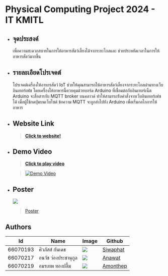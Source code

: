 #  Physical Computing Project 2024 - IT KMITL


+ ## จุดประสงค์
  เพื่อความสะดวกสบายในการให้อาหารสัตว์เลี้ยงได้จากระยะไกลและ ช่วยประหยัดเวลาในการให้อาหารสัตว์มากขึ้น
      
+ ## รายละเอียดโปรเจคต์
   โปรเจคต์เครื่องให้อาหารสัตว์ IoT ช่วยให้คุณสามารถให้อาหารสัตว์เลี้ยงจากระยะไกลผ่านทางเว็บอินเทอร์เฟซ โดยเครื่องให้อาหารนี้ควบคุมด้วยบอร์ด Arduino ที่เชื่อมต่อกับอินเทอร์เน็ต Arduino จะสื่อสารกับ MQTT broker บนคลาวด์ ทำให้สามารถรับคำสั่งจากเว็บอินเทอร์เฟซได้ เมื่อผู้ใช้กดปุ่มบนเว็บไซต์ ข้อความ MQTT จะถูกส่งไปยัง Arduino เพื่อเริ่มกลไกการให้อาหาร

+ ## Website Link
   > **[Click to website!](https://niflheimz-p.github.io/Automatic-Pet-Feeder-XD.github.io/ "Click to go to Peet")**  

+    ## Demo Video
        >**[Click to play video](https://youtu.be/VrihpKA9MAQ?si=ZQRwr_F1Q7HnONHN)**
        
     >  [![Demo Video](https://media.discordapp.net/attachments/1158975045713010698/1300842229027311789/IMG_8461.jpg?ex=67259afb&is=6724497b&hm=204022b47133bed8df15a42e7f0c2eff924a92b3092b681616bcd850c5f0aaa5&=&format=webp&width=405&height=305)](https://www.youtube.com/watch?v=VrihpKA9MAQ)
+   ## Poster
    
    <img src="https://media.discordapp.net/attachments/851282066070700082/1301907128176345088/Automatic_Pet_Feeder_XD_page-0001.jpg?ex=67262eff&is=6724dd7f&hm=1a16de182f81ddc76e061d61139276fdbbeb1bae42c0a01ba122c50e696ffdd3&=&format=webp&width=428&height=605" />

    >[Poster](Automatic-Pet-Feeder-XD.pdf)
    
## Authors

| Id       | Name                  | Image                                                                 | Github                                   |
|----------|------------------------|-----------------------------------------------------------------------|------------------------------------------|
| 66070193 | ศิวภัสส์ กันเดช       | <img src="https://media.discordapp.net/attachments/1163849458296033310/1299731873848885288/8E9F70C7-1183-4C5E-9EBE-DB8B72DEC9DF.jpg?ex=67258562&is=672433e2&hm=591b3123b2ce4970092ddb38228912a781c30d96e90712a5efc5b1d3908c0aa2&=&format=webp&width=100&height=120" /> | [Siwaphat](https://github.com/NiflheimZ-P) |
| 66070217 | อนวัช ว่องประชานุกูล  | <img src="https://media.discordapp.net/attachments/1163849458296033310/1301898549478559816/IMG_1471.jpg?ex=67262702&is=6724d582&hm=c39679a48669d3d1122c5f76dac65962e1a02921a40e7ad1eb67ddf1bf02eba5&=&format=webp&width=100&height=120" /> | [Anawat](https://github.com/66070217Aun)    |
| 66070219 | อมรเทพ ทองปลื้ม        | <img src="https://media.discordapp.net/attachments/1158975045713010698/1301898549222572072/50057.jpg?ex=67262702&is=6724d582&hm=535f743b9700d1f573983e03c8414685398c67d2f77fa67aa96b0ffaaf98ad6b&=&format=webp&width=100&height=120" /> | [Amonthep](https://github.com/66070217Aun) |
